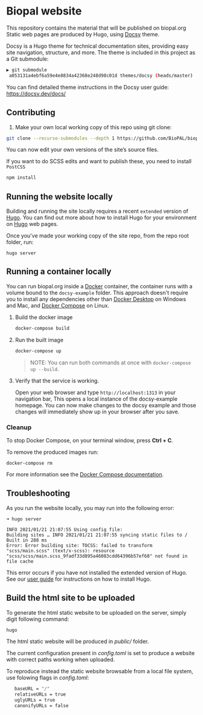 # Biopal website

This repository contains the material that will be published on biopal.org
Static web pages are produced by Hugo, using [Docsy](https://github.com/google/docsy) theme.

Docsy is a Hugo theme for technical documentation sites, providing easy site navigation, structure, and more.
The theme is included in this project as a Git submodule:

```bash
▶ git submodule
 a053131a4ebf6a59e4e8834a42368e248d98c01d themes/docsy (heads/master)
```

You can find detailed theme instructions in the Docsy user guide: https://docsy.dev/docs/

## Contributing

1. Make your own local working copy of this repo using git clone:

```bash
git clone --recurse-submodules --depth 1 https://github.com/BioPAL/biopal.org.git
```

You can now edit your own versions of the site’s source files.

If you want to do SCSS edits and want to publish these, you need to install `PostCSS`

```bash
npm install
```

## Running the website locally

Building and running the site locally requires a recent `extended` version of [Hugo](https://gohugo.io).
You can find out more about how to install Hugo for your environment on
[Hugo](https://gohugo.io/getting-started/installing) web pages.

Once you've made your working copy of the site repo, from the repo root folder, run:

```
hugo server
```

## Running a container locally

You can run biopal.org inside a [Docker](https://docs.docker.com/)
container, the container runs with a volume bound to the `docsy-example`
folder. This approach doesn't require you to install any dependencies other
than [Docker Desktop](https://www.docker.com/products/docker-desktop) on
Windows and Mac, and [Docker Compose](https://docs.docker.com/compose/install/)
on Linux.

1. Build the docker image 

   ```bash
   docker-compose build
   ```

1. Run the built image

   ```bash
   docker-compose up
   ```

   > NOTE: You can run both commands at once with `docker-compose up --build`.

1. Verify that the service is working. 

   Open your web browser and type `http://localhost:1313` in your navigation bar,
   This opens a local instance of the docsy-example homepage. You can now make
   changes to the docsy example and those changes will immediately show up in your
   browser after you save.

### Cleanup

To stop Docker Compose, on your terminal window, press **Ctrl + C**. 

To remove the produced images run:

```console
docker-compose rm
```
For more information see the [Docker Compose
documentation](https://docs.docker.com/compose/gettingstarted/).

## Troubleshooting

As you run the website locally, you may run into the following error:

```
➜ hugo server

INFO 2021/01/21 21:07:55 Using config file: 
Building sites … INFO 2021/01/21 21:07:55 syncing static files to /
Built in 288 ms
Error: Error building site: TOCSS: failed to transform "scss/main.scss" (text/x-scss): resource "scss/scss/main.scss_9fadf33d895a46083cdd64396b57ef68" not found in file cache
```

This error occurs if you have not installed the extended version of Hugo.
See our [user guide](https://www.docsy.dev/docs/getting-started/) for instructions on how to install Hugo.


## Build the html site to be uploaded 

To generate the html static website to be uploaded on the server, simply digit following command:
   ```bash
   hugo
   ```
The html static website will be produced in *public/* folder.

The current configuration present in *config.toml* is set to produce a website with correct paths working when uploaded.

To reproduce instead the static website browsable from a local file system, use folowing flags in *config.toml*:
   ```bash
      baseURL = "/"
      relativeURLs = true
      uglyURLs = true
      canonifyURLs = false
   ```